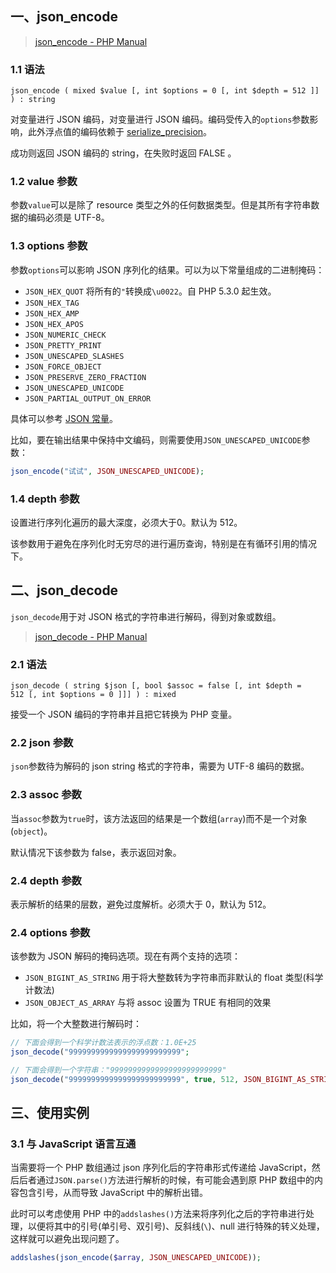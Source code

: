 ## 一、json_encode

> [json_encode - PHP Manual](https://www.php.net/manual/zh/function.json-encode.php)

### 1.1 语法

```
json_encode ( mixed $value [, int $options = 0 [, int $depth = 512 ]] ) : string
```

对变量进行 JSON 编码，对变量进行 JSON 编码。编码受传入的`options`参数影响，此外浮点值的编码依赖于 [serialize_precision](https://www.php.net/manual/zh/ini.core.php#ini.serialize-precision)。

成功则返回 JSON 编码的 string，在失败时返回 FALSE 。

### 1.2 value 参数

参数`value`可以是除了 resource 类型之外的任何数据类型。但是其所有字符串数据的编码必须是 UTF-8。

### 1.3 options 参数

参数`options`可以影响 JSON 序列化的结果。可以为以下常量组成的二进制掩码：

* `JSON_HEX_QUOT` 将所有的`"`转换成`\u0022`。自 PHP 5.3.0 起生效。
* `JSON_HEX_TAG`
* `JSON_HEX_AMP`
* `JSON_HEX_APOS`
* `JSON_NUMERIC_CHECK`
* `JSON_PRETTY_PRINT`
* `JSON_UNESCAPED_SLASHES`
* `JSON_FORCE_OBJECT`
* `JSON_PRESERVE_ZERO_FRACTION`
* `JSON_UNESCAPED_UNICODE`
* `JSON_PARTIAL_OUTPUT_ON_ERROR`

具体可以参考 [JSON 常量](https://www.php.net/manual/zh/json.constants.php)。

比如，要在输出结果中保持中文编码，则需要使用`JSON_UNESCAPED_UNICODE`参数：

```php
json_encode("试试", JSON_UNESCAPED_UNICODE);
```

### 1.4 depth 参数

设置进行序列化遍历的最大深度，必须大于0。默认为 512。

该参数用于避免在序列化时无穷尽的进行遍历查询，特别是在有循环引用的情况下。

## 二、json_decode

`json_decode`用于对 JSON 格式的字符串进行解码，得到对象或数组。

> [json_decode - PHP Manual](https://www.php.net/manual/zh/function.json-decode.php)

### 2.1 语法

```
json_decode ( string $json [, bool $assoc = false [, int $depth = 512 [, int $options = 0 ]]] ) : mixed
```

接受一个 JSON 编码的字符串并且把它转换为 PHP 变量。

### 2.2 json 参数

`json`参数待为解码的 json string 格式的字符串，需要为 UTF-8 编码的数据。

### 2.3 assoc 参数

当`assoc`参数为`true`时，该方法返回的结果是一个数组(`array`)而不是一个对象(`object`)。

默认情况下该参数为 false，表示返回对象。

### 2.4 depth 参数

表示解析的结果的层数，避免过度解析。必须大于 0，默认为 512。

### 2.4 options 参数

该参数为 JSON 解码的掩码选项。现在有两个支持的选项：

* `JSON_BIGINT_AS_STRING` 用于将大整数转为字符串而非默认的 float 类型(科学计数法)
* `JSON_OBJECT_AS_ARRAY` 与将 assoc 设置为 TRUE 有相同的效果

比如，将一个大整数进行解码时：

```php
// 下面会得到一个科学计数法表示的浮点数：1.0E+25
json_decode("9999999999999999999999999";

// 下面会得到一个字符串："9999999999999999999999999"
json_decode("9999999999999999999999999", true, 512, JSON_BIGINT_AS_STRING);
```

## 三、使用实例

### 3.1 与 JavaScript 语言互通

当需要将一个 PHP 数组通过 json 序列化后的字符串形式传递给 JavaScript，然后后者通过`JSON.parse()`方法进行解析的时候，有可能会遇到原 PHP 数组中的内容包含引号，从而导致 JavaScript 中的解析出错。

此时可以考虑使用 PHP 中的`addslashes()`方法来将序列化之后的字符串进行处理，以便将其中的引号(单引号、双引号)、反斜线(`\`)、null 进行特殊的转义处理，这样就可以避免出现问题了。

```php
addslashes(json_encode($array, JSON_UNESCAPED_UNICODE));
```


